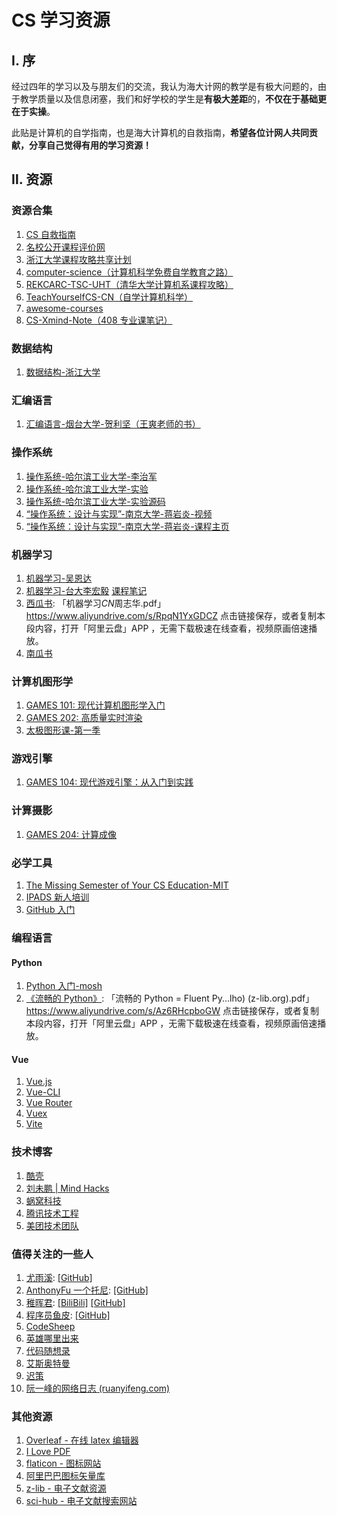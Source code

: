 # CS 学习资源

## Ⅰ. 序

经过四年的学习以及与朋友们的交流，我认为海大计网的教学是有极大问题的，由于教学质量以及信息闭塞，我们和好学校的学生是**有极大差距**的，**不仅在于基础更在于实操**。

此贴是计算机的自学指南，也是海大计算机的自救指南，**希望各位计网人共同贡献，分享自己觉得有用的学习资源！**

## Ⅱ. 资源

### 资源合集

1. [CS 自救指南](https://csdiy.wiki/)
2. [名校公开课程评价网](https://conanhujinming.github.io/comments-for-awesome-courses/)
3. [浙江大学课程攻略共享计划](https://github.com/QSCTech/zju-icicles)
4. [computer-science（计算机科学免费自学教育之路）](https://github.com/ossu/computer-science#intro-cs)
5. [REKCARC-TSC-UHT（清华大学计算机系课程攻略）](https://github.com/PKUanonym/REKCARC-TSC-UHT)
6. [TeachYourselfCS-CN（自学计算机科学）](https://github.com/izackwu/TeachYourselfCS-CN)
7. [awesome-courses](https://github.com/prakhar1989/awesome-courses)
8. [CS-Xmind-Note（408 专业课笔记）](https://github.com/SSHeRun/CS-Xmind-Note)

### 数据结构

1. [数据结构-浙江大学](https://www.bilibili.com/video/BV1JW411i731?spm_id_from=333.337.search-card.all.click&vd_source=1eef42fa21ab7c4e759ac52299a8dfb1)

### 汇编语言

1. [汇编语言-烟台大学-贺利坚（王爽老师的书）](https://www.bilibili.com/video/BV1Wu411B72F?spm_id_from=333.337.search-card.all.click&vd_source=1eef42fa21ab7c4e759ac52299a8dfb1)

### 操作系统

1. [操作系统-哈尔滨工业大学-李治军](https://www.bilibili.com/video/BV1d4411v7u7?spm_id_from=333.337.search-card.all.click&vd_source=1eef42fa21ab7c4e759ac52299a8dfb1)
2. [操作系统-哈尔滨工业大学-实验](https://zhuanlan.zhihu.com/p/452389902)
3. [操作系统-哈尔滨工业大学-实验源码](https://github.com/hoverwinter/HIT-OSLab)
4. [“操作系统：设计与实现”-南京大学-蒋岩炎-视频](https://www.bilibili.com/video/BV1Cm4y1d7Ur)
5. [“操作系统：设计与实现”-南京大学-蒋岩炎-课程主页](http://jyywiki.cn/OS/2022/)

### 机器学习

1. [机器学习-吴恩达](https://www.bilibili.com/video/BV164411b7dx)
2. [机器学习-台大李宏毅](https://www.bilibili.com/video/BV1Wv411h7kN) [课程笔记](https://datawhalechina.github.io/leeml-notes/#/)
3. [西瓜书](https://www.aliyundrive.com/s/RpqN1YxGDCZ): 「机器学习*CN*周志华.pdf」https://www.aliyundrive.com/s/RpqN1YxGDCZ 点击链接保存，或者复制本段内容，打开「阿里云盘」APP ，无需下载极速在线查看，视频原画倍速播放。
4. [南瓜书](https://datawhalechina.github.io/pumpkin-book/#/)

### 计算机图形学

1. [GAMES 101: 现代计算机图形学入门](https://sites.cs.ucsb.edu/~lingqi/teaching/games101.html)
2. [GAMES 202: 高质量实时渲染](https://sites.cs.ucsb.edu/~lingqi/teaching/games202.html)
3. [太极图形课-第一季](https://docs.taichi-lang.org/tgc01)

### 游戏引擎

1. [GAMES 104: 现代游戏引擎：从入门到实践](https://games104.boomingtech.com/sc/)

### 计算摄影

1. [GAMES 204: 计算成像](https://games-cn.org/games204/)

### 必学工具

1. [The Missing Semester of Your CS Education-MIT](https://www.bilibili.com/video/BV1rU4y1h7Qr)
2. [IPADS 新人培训](https://www.bilibili.com/video/BV1y44y1v7c3)
3. [GitHub 入门](https://www.bilibili.com/video/BV1yo4y1d7UK)

### 编程语言

#### Python

1. [Python 入门-mosh](https://www.bilibili.com/video/BV1ng4y1i7Uk1)
2. [《流畅的 Python》](https://www.aliyundrive.com/s/Az6RHcpboGW): 「流畅的 Python = Fluent Py...lho) (z-lib.org).pdf」https://www.aliyundrive.com/s/Az6RHcpboGW 点击链接保存，或者复制本段内容，打开「阿里云盘」APP ，无需下载极速在线查看，视频原画倍速播放。

#### Vue

1. [Vue.js](https://cn.vuejs.org/v2/guide/)
2. [Vue-CLI](https://cli.vuejs.org/zh/guide/)
3. [Vue Router](https://router.vuejs.org/zh/introduction.html)
4. [Vuex](https://vuex.vuejs.org/zh/)
5. [Vite](https://cn.vitejs.dev/guide/)

### 技术博客

1. [酷壳](https://coolshell.cn/)
2. [刘未鹏 | Mind Hacks](http://mindhacks.cn/)
3. [蜗窝科技](http://www.wowotech.net/)
4. [腾讯技术工程](https://www.zhihu.com/org/teng-xun-ji-zhu-gong-cheng/posts)
5. [美团技术团队](https://tech.meituan.com/)

### 值得关注的一些人

1. [尤雨溪](https://www.zhihu.com/people/evanyou): [[GitHub]](https://github.com/yyx990803)
2. [AnthonyFu 一个托尼](https://space.bilibili.com/668380): [[GitHub]](https://github.com/antfu)
3. [稚晖君](https://www.zhihu.com/people/zhi-hui-64-54): [[BiliBili]](https://space.bilibili.com/20259914) [[GitHub]](https://github.com/peng-zhihui)
4. [程序员鱼皮](https://b23.tv/TMiz4xS): [[GitHub]](https://github.com/liyupi)
5. [CodeSheep](https://b23.tv/ByfeSG9)
6. [英雄哪里出来](https://b23.tv/l9Dy0K0)
7. [代码随想录](https://b23.tv/XzLyDKX)
8. [艾斯奥特曼](https://www.zhihu.com/people/Ultraman-Tiga)
9. [迟策](https://www.zhihu.com/people/SkyZH)
10. [阮一峰的网络日志 (ruanyifeng.com)](http://www.ruanyifeng.com/blog/)

### 其他资源

1. [Overleaf - 在线 latex 编辑器](https://www.overleaf.com/)
2. [I Love PDF](https://www.ilovepdf.com/zh-cn)
3. [flaticon - 图标网站](https://www.flaticon.com/)
4. [阿里巴巴图标矢量库](https://www.iconfont.cn/)
5. [z-lib - 电子文献资源](https://z-lib.org/)
6. [sci-hub - 电子文献搜索网站](https://sci-hub.ren/)
